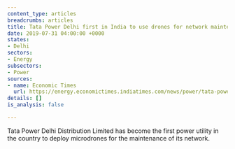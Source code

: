 ```yaml
---
content_type: articles
breadcrumbs: articles
title: Tata Power Delhi first in India to use drones for network maintenance
date: 2019-07-31 04:00:00 +0000
states:
- Delhi
sectors:
- Energy
subsectors:
- Power
sources:
- name: Economic Times
  url: https://energy.economictimes.indiatimes.com/news/power/tata-power-delhi-first-in-india-to-use-drones-for-network-maintenance/70371965
details: []
is_analysis: false

---
```

Tata Power Delhi Distribution Limited has become the first power utility in the country to deploy microdrones for the maintenance of its network.